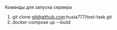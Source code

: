 Команды для запуска сервера 
1) git clone git@github.com:husia777/test-task.git
2) docker-compose up --build
